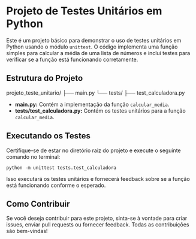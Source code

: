 # Projeto de Testes Unitários em Python

Este é um projeto básico para demonstrar o uso de testes unitários em Python usando o módulo `unittest`. O código implementa uma função simples para calcular a média de uma lista de números e inclui testes para verificar se a função está funcionando corretamente.

## Estrutura do Projeto

projeto_teste_unitario/
├── main.py
└── tests/
├── test_calculadora.py

- **main.py:** Contém a implementação da função `calcular_media`.
- **tests/test_calculadora.py:** Contém os testes unitários para a função `calcular_media`.

## Executando os Testes

Certifique-se de estar no diretório raiz do projeto e execute o seguinte comando no terminal:

```
python -m unittest tests.test_calculadora
```

Isso executará os testes unitários e fornecerá feedback sobre se a função está funcionando conforme o esperado.

## Como Contribuir
Se você deseja contribuir para este projeto, sinta-se à vontade para criar issues, enviar pull requests ou fornecer feedback. Todas as contribuições são bem-vindas!



